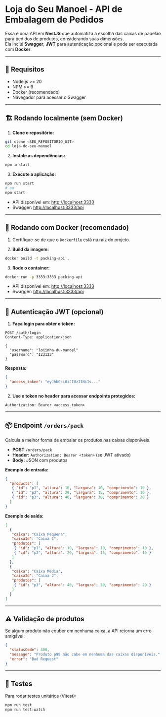 # Loja do Seu Manoel - API de Embalagem de Pedidos
Essa é uma API em **NestJS** que automatiza a escolha das caixas de papelão para pedidos de produtos, considerando suas dimensões.  
Ela inclui **Swagger**, **JWT** para autenticação opcional e pode ser executada com **Docker**.

---

## 🚀 Requisitos

- Node.js >= 20
- NPM >= 9
- Docker (recomendado)
- Navegador para acessar o Swagger

---

## 🏗️ Rodando localmente (sem Docker)

1. **Clone o repositório:**

  ```bash
  git clone <SEU_REPOSITORIO_GIT>
  cd loja-do-seu-manoel
  ```

2. **Instale as dependências:**

  ```bash
  npm install
  ```

3. **Execute a aplicação:**

  ```bash
  npm run start
  # ou
  npm start
  ```

  - API disponível em: [http://localhost:3333](http://localhost:3333)
  - Swagger: [http://localhost:3333/api](http://localhost:3333/api)

---

## 🐳 Rodando com Docker (recomendado)

1. Certifique-se de que o `Dockerfile` está na raiz do projeto.

2. **Build da imagem:**

  ```bash
  docker build -t packing-api .
  ```

3. **Rode o container:**

  ```bash
  docker run -p 3333:3333 packing-api
  ```

  - API disponível em: [http://localhost:3333](http://localhost:3333)
  - Swagger: [http://localhost:3333/api](http://localhost:3333/api)

---

## 🔑 Autenticação JWT (opcional)

1. **Faça login para obter o token:**

  ```
  POST /auth/login
  Content-Type: application/json

  {
    "username": "lojinha-du-manoel"
    "password": "123123"
  }
  ```

  **Resposta:**
  ```json
  {
    "access_token": "eyJhbGciOiJIUzI1NiIs..."
  }
  ```

2. **Use o token no header para acessar endpoints protegidos:**

  ```
  Authorization: Bearer <access_token>
  ```

---

## 📦 Endpoint `/orders/pack`

Calcula a melhor forma de embalar os produtos nas caixas disponíveis.

- **POST** `/orders/pack`
- **Header:** `Authorization: Bearer <token>` (se JWT ativado)
- **Body:** JSON com produtos

**Exemplo de entrada:**
```json
{
  "products": [
   { "id": "p1", "altura": 10, "largura": 10, "comprimento": 10 },
   { "id": "p2", "altura": 20, "largura": 15, "comprimento": 10 },
   { "id": "p3", "altura": 40, "largura": 30, "comprimento": 20 }
  ]
}
```

**Exemplo de saída:**
```json
[
  {
   "caixa": "Caixa Pequena",
   "caixaId": "Caixa 1",
   "produtos": [
    { "id": "p1", "altura": 10, "largura": 10, "comprimento": 10 },
    { "id": "p2", "altura": 20, "largura": 15, "comprimento": 10 }
   ]
  },
  {
   "caixa": "Caixa Média",
   "caixaId": "Caixa 2",
   "produtos": [
    { "id": "p3", "altura": 40, "largura": 30, "comprimento": 20 }
   ]
  }
]
```

---

## ⚠️ Validação de produtos

Se algum produto não couber em nenhuma caixa, a API retorna um erro amigável:

```json
{
  "statusCode": 400,
  "message": "Produto p99 não cabe em nenhuma das caixas disponíveis.",
  "error": "Bad Request"
}
```

---

## 🧪 Testes

Para rodar testes unitários (Vitest):

```bash
npm run test
npm run test:watch
```
